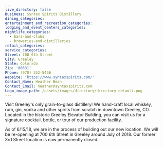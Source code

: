 ```yaml
---
live_directory: false
Business: Syntax Spirits Distillery
dining_categories:
entertainment_and_recreation_categories:
lodging_and_event_centers_categories:
nightlife_categories:
  - bars-and-clubs
  - breweries-and-distilleries
retail_categories:
service_categories:
Street: 700 6th Street
City: Greeley
State: Colorado
Zip: '80631'
Phone: (970) 352-5466
Website: 'https://www.syntaxspirits.com/'
Contact_Name: Heather Bean
Contact_Email: heather@syntaxspirits.com
Logo_image_path: /assets/images/directory/directory-default.png
---
```


Visit Greeley's only grain-to-glass distillery! We hand-craft local whiskey, rum, gin, vodka and other spirits from scratch in downtown Greeley, CO. Located in the historic Greeley Elevator Building, you can visit us for a signature cocktail, bottle, or tour of our production facility.&nbsp;

As of 6/15/18, we are in the process of building out our new location. We will be re-opening at 700 6th Street in Greeley around July of 2018. Our former 3rd Street location is now permanently closed.